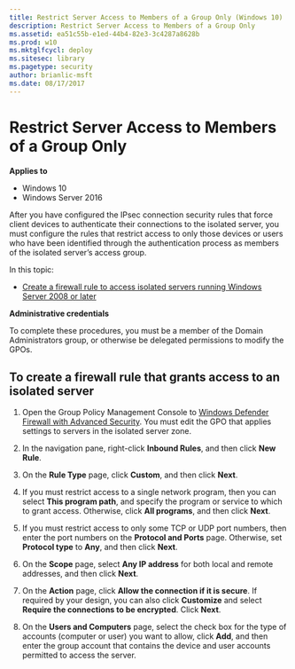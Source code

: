 ```yaml
---
title: Restrict Server Access to Members of a Group Only (Windows 10)
description: Restrict Server Access to Members of a Group Only
ms.assetid: ea51c55b-e1ed-44b4-82e3-3c4287a8628b
ms.prod: w10
ms.mktglfcycl: deploy
ms.sitesec: library
ms.pagetype: security
author: brianlic-msft
ms.date: 08/17/2017
---
```


# Restrict Server Access to Members of a Group Only

**Applies to**
-   Windows 10
-   Windows Server 2016

After you have configured the IPsec connection security rules that force client devices to authenticate their connections to the isolated server, you must configure the rules that restrict access to only those devices or users who have been identified through the authentication process as members of the isolated server’s access group.

In this topic:

-   [Create a firewall rule to access isolated servers running Windows Server 2008 or later](#to-create-a-firewall-rule-that-grants-access-to-an-isolated-server)

**Administrative credentials**

To complete these procedures, you must be a member of the Domain Administrators group, or otherwise be delegated permissions to modify the GPOs.

## To create a firewall rule that grants access to an isolated server

1.  Open the Group Policy Management Console to [Windows Defender Firewall with Advanced Security](open-the-group-policy-management-console-to-windows-firewall-with-advanced-security.md). You must edit the GPO that applies settings to servers in the isolated server zone.

2.  In the navigation pane, right-click **Inbound Rules**, and then click **New Rule**.

3.  On the **Rule Type** page, click **Custom**, and then click **Next**.

4.  If you must restrict access to a single network program, then you can select **This program path**, and specify the program or service to which to grant access. Otherwise, click **All programs**, and then click **Next**.

5.  If you must restrict access to only some TCP or UDP port numbers, then enter the port numbers on the **Protocol and Ports** page. Otherwise, set **Protocol type** to **Any**, and then click **Next**.

6.  On the **Scope** page, select **Any IP address** for both local and remote addresses, and then click **Next**.

7.  On the **Action** page, click **Allow the connection if it is secure**. If required by your design, you can also click **Customize** and select **Require the connections to be encrypted**. Click **Next**.

8.  On the **Users and Computers** page, select the check box for the type of accounts (computer or user) you want to allow, click **Add**, and then enter the group account that contains the device and user accounts permitted to access the server.

